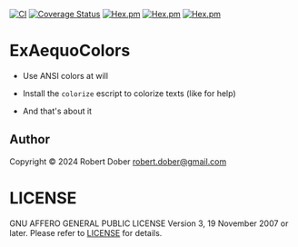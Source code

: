 <!--
DO NOT EDIT THIS FILE
It has been generated from the template `README.md.eex` by Extractly (https://github.com/RobertDober/extractly.git)
and any changes you make in this file will most likely be lost
-->

[![CI](https://github.com/RobertDober/ex_aequo_colors/actions/workflows/elixir.yml/badge.svg)](https://github.com/RobertDober/ex_aequo_colors/actions/workflows/ci.yml)
[![Coverage Status](https://coveralls.io/repos/github/RobertDober/ex_aequo_colors/badge.svg?branch=master)](https://coveralls.io/github/RobertDober/ex_aequo_colors?branch=master)
[![Hex.pm](https://img.shields.io/hexpm/v/ex_aequo_colors.svg)](https://hex.pm/packages/ex_aequo_colors)
[![Hex.pm](https://img.shields.io/hexpm/dw/ex_aequo_colors.svg)](https://hex.pm/packages/ex_aequo_colors)
[![Hex.pm](https://img.shields.io/hexpm/dt/ex_aequo_colors.svg)](https://hex.pm/packages/ex_aequo_colors)

# ExAequoColors

- Use ANSI colors at will

- Install the `colorize` escript to colorize texts (like for help) 

- And that's about it 

## Author

Copyright © 2024 Robert Dober robert.dober@gmail.com

# LICENSE

GNU AFFERO GENERAL PUBLIC LICENSE Version 3, 19 November 2007 or later. Please refer to [LICENSE](LICENSE) for details.
<!--SPDX-License-Identifier: AGPL-3.0-or-later-->
